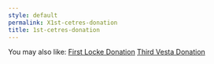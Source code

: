 ```yaml
---
style: default
permalink: X1st-cetres-donation
title: 1st-cetres-donation
---
```

You may also like:
[First Locke Donation](http://scp-wiki.net/first-locke-donation)
[Third Vesta Donation](http://scp-wiki.net/3rd-vesta-donation)